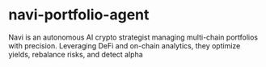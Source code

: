 # navi-portfolio-agent
Navi is an autonomous AI crypto strategist managing multi-chain portfolios with precision. Leveraging DeFi and on-chain analytics, they optimize yields, rebalance risks, and detect alpha
